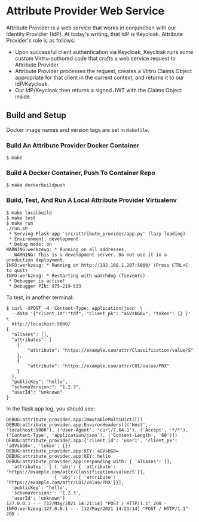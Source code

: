 # Attribute Provider Web Service

Attribute Provider is a web service that works in conjunction with
our Identity Providier (IdP).  At today's writing, that IdP is
Keycloak.  Attribute Provider's role is as follows:

* Upon successful client authentication via Keycloak, Keycloak
  runs some custom Virtru-authored code that crafts a web
  service request to Attribute Provider.
* Attribute Provider processes the request, creates a Virtru
  Claims Object appropriate for that client in the current context,
  and returns it to our IdP/Keycloak.
* Our IdP/Keycloak then returns a signed JWT with the Claims Object
  inside.


## Build and Setup

Docker image names and version tags are set in `Makefile`.

### Build An Attribute Provider Docker Container

```
$ make
```

### Build A Docker Container, Push To Container Repo

```
$ make dockerbuildpush
```

### Build, Test, And Run A Local Attribute Provider Virtualenv

```
$ make localbuild
$ make test
$ make run
./run.sh
 * Serving Flask app 'src/attribute_provider/app.py' (lazy loading)
 * Environment: development
 * Debug mode: on
WARNING:werkzeug: * Running on all addresses.
   WARNING: This is a development server. Do not use it in a production deployment.
INFO:werkzeug: * Running on http://192.168.1.207:5000/ (Press CTRL+C to quit)
INFO:werkzeug: * Restarting with watchdog (fsevents)
 * Debugger is active!
 * Debugger PIN: 975-219-533
```

To test, in another terminal:

```
$ curl -XPOST -H 'Content-Type: application/json' \
  --data '{"client_id":"tdf", "client_pk": "aGVsbG8=", "token": {} }' \
  http://localhost:5000/
{
  "aliases": [],
  "attributes": [
    {
        "attribute": "https://example.com/attr/Classification/value/S"
    },
    {
        "attribute": "https://example.com/attr/COI/value/PRX"
    }
  ],
  "publicKey": "hello",
  "schemaVersion:": "1.2.3",
  "userId": "unknown"
}
```

In the flask app log, you should see:

```
DEBUG:attribute_provider.app:ImmutableMultiDict([])
DEBUG:attribute_provider.app:EnvironHeaders([('Host', 'localhost:5000'), ('User-Agent', 'curl/7.64.1'), ('Accept', '*/*'), ('Content-Type', 'application/json'), ('Content-Length', '60')])
DEBUG:attribute_provider.app:{'client_id': 'user1', 'client_pk': 'aGVsbG8=', 'token': {}}
DEBUG:attribute_provider.app:KEY: aGVsbG8=
DEBUG:attribute_provider.app:KEY: hello
DEBUG:attribute_provider.app:responding with: { 'aliases': [],
  'attributes': [ { 'obj': { 'attribute': 'https://example.com/attr/Classification/value/S'}},
                  { 'obj': { 'attribute': 'https://example.com/attr/COI/value/PRX'}}],
  'publicKey': 'hello',
  'schemaVersion:': '1.2.3',
  'userId': 'unknown'}
127.0.0.1 - - [12/May/2021 14:21:14] "POST / HTTP/1.1" 200 -
INFO:werkzeug:127.0.0.1 - - [12/May/2021 14:21:14] "POST / HTTP/1.1" 200 -
```
